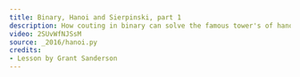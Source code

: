 ```yaml
---
title: Binary, Hanoi and Sierpinski, part 1
description: How couting in binary can solve the famous tower's of hanoi problem.
video: 2SUvWfNJSsM
source: _2016/hanoi.py
credits:
- Lesson by Grant Sanderson
---
```

